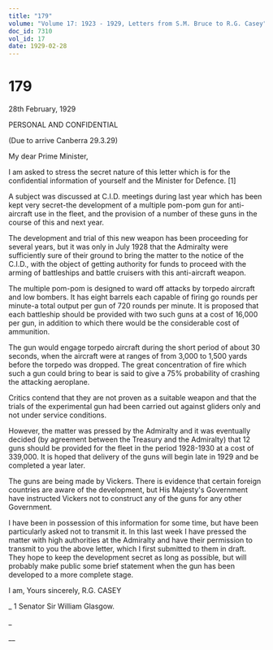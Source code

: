 ```yaml
---
title: "179"
volume: "Volume 17: 1923 - 1929, Letters from S.M. Bruce to R.G. Casey"
doc_id: 7310
vol_id: 17
date: 1929-02-28
---
```


# 179

28th February, 1929

PERSONAL AND CONFIDENTIAL

(Due to arrive Canberra 29.3.29)

My dear Prime Minister,

I am asked to stress the secret nature of this letter which is for the confidential information of yourself and the Minister for Defence. [1]

A subject was discussed at C.I.D. meetings during last year which has been kept very secret-the development of a multiple pom-pom gun for anti-aircraft use in the fleet, and the provision of a number of these guns in the course of this and next year.

The development and trial of this new weapon has been proceeding for several years, but it was only in July 1928 that the Admiralty were sufficiently sure of their ground to bring the matter to the notice of the C.I.D., with the object of getting authority for funds to proceed with the arming of battleships and battle cruisers with this anti-aircraft weapon.

The multiple pom-pom is designed to ward off attacks by torpedo aircraft and low bombers. It has eight barrels each capable of firing go rounds per minute-a total output per gun of 720 rounds per minute. It is proposed that each battleship should be provided with two such guns at a cost of 16,000 per gun, in addition to which there would be the considerable cost of ammunition.

The gun would engage torpedo aircraft during the short period of about 30 seconds, when the aircraft were at ranges of from 3,000 to 1,500 yards before the torpedo was dropped. The great concentration of fire which such a gun could bring to bear is said to give a 75% probability of crashing the attacking aeroplane.

Critics contend that they are not proven as a suitable weapon and that the trials of the experimental gun had been carried out against gliders only and not under service conditions.

However, the matter was pressed by the Admiralty and it was eventually decided (by agreement between the Treasury and the Admiralty) that 12 guns should be provided for the fleet in the period 1928-1930 at a cost of 339,000. It is hoped that delivery of the guns will begin late in 1929 and be completed a year later.

The guns are being made by Vickers. There is evidence that certain foreign countries are aware of the development, but His Majesty's Government have instructed Vickers not to construct any of the guns for any other Government.

I have been in possession of this information for some time, but have been particularly asked not to transmit it. In this last week I have pressed the matter with high authorities at the Admiralty and have their permission to transmit to you the above letter, which I first submitted to them in draft. They hope to keep the development secret as long as possible, but will probably make public some brief statement when the gun has been developed to a more complete stage.

I am, Yours sincerely, R.G. CASEY 

_ 1 Senator Sir William Glasgow.

_

__
